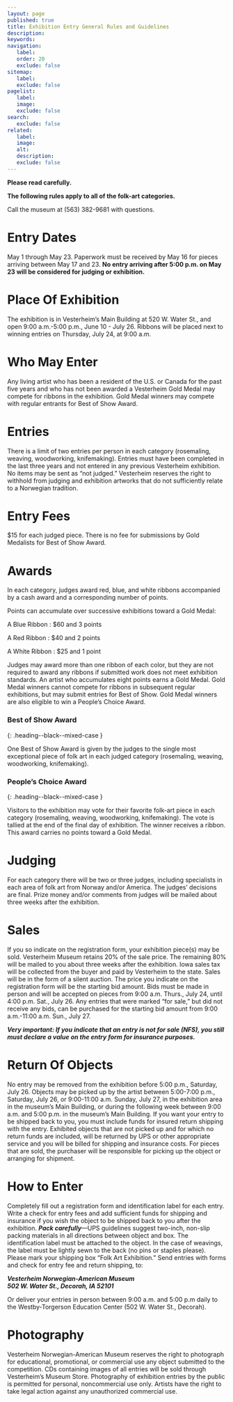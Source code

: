 ```yaml
---
layout: page
published: true
title: Exhibition Entry General Rules and Guidelines
description:
keywords:
navigation:
   label:
   order: 20
   exclude: false
sitemap:
   label:
   exclude: false
pagelist:
   label:
   image:
   exclude: false  
search:
   exclude: false
related:
   label:
   image:
   alt:
   description:
   exclude: false
---
```

**Please read carefully.**

**The following rules apply to all of the folk-art categories.**

Call the museum at (563) 382-9681 with questions.

Entry Dates
===========
May 1 through May 23. Paperwork must be received by May 16 for pieces arriving between May 17 and 23. **No entry arriving after 5:00 p.m. on May 23 will be considered for judging or exhibition.**

Place Of Exhibition
===================
The exhibition is in Vesterheim’s Main Building at 520 W. Water St., and open 9:00 a.m.-5:00 p.m., June 10 - July 26. Ribbons will be placed next to winning entries on Thursday, July 24, at 9:00 a.m.

Who May Enter
=============
Any living artist who has been a resident of the U.S. or Canada for the past five years and who has not been awarded a Vesterheim Gold Medal may compete for ribbons in the exhibition. Gold Medal winners may compete with regular entrants for Best of Show Award.

Entries
=======
There is a limit of two entries per person in each category (rosemaling, weaving, woodworking, knifemaking). Entries must have been completed in the last three years and not entered in any previous Vesterheim exhibition. No items may be sent as “not judged.” Vesterheim reserves the right to withhold from judging and exhibition artworks that do not sufficiently relate to a Norwegian tradition.

Entry Fees
==========
$15 for each judged piece. There is no fee for submissions by Gold Medalists for Best of Show Award.

Awards
======
In each category, judges award red, blue, and white ribbons accompanied by a cash award and a corresponding number of points.

Points can accumulate over successive exhibitions toward a Gold Medal:

A Blue Ribbon
: $60 and 3 points

A Red Ribbon
: $40 and 2 points

A White Ribbon
: $25 and 1 point

Judges may award more than one ribbon of each color, but they are not required to award any ribbons if submitted work does not meet exhibition standards. An artist who accumulates eight points earns a Gold Medal. Gold Medal winners cannot compete for ribbons in subsequent regular exhibitions, but may submit entries for Best of Show. Gold Medal winners are also eligible to win a People’s Choice Award.

### Best of Show Award
{: .heading--black--mixed-case }

One Best of Show Award is given by the judges to the single most exceptional piece of folk art in each judged category (rosemaling, weaving, woodworking, knifemaking).

### People’s Choice Award
{: .heading--black--mixed-case }

Visitors to the exhibition may vote for their favorite folk-art piece in each category (rosemaling, weaving, woodworking, knifemaking). The vote is tallied at the end of the final day of exhibition. The winner receives a ribbon. This award carries no points toward a Gold Medal.

Judging
=======
For each category there will be two or three judges, including specialists in each area of folk art from Norway and/or America. The judges’ decisions are final. Prize money and/or comments from judges will be mailed about three weeks after the exhibition.

Sales
=====
If you so indicate on the registration form, your exhibition piece(s) may be sold. Vesterheim Museum retains 20% of the sale price. The remaining 80% will be mailed to you about three weeks after the exhibition. Iowa sales tax will be collected from the buyer and paid by Vesterheim to the state. Sales will be in the form of a silent auction. The price you indicate on the registration form will be the starting bid amount. Bids must be made in person and will be accepted on pieces from 9:00 a.m. Thurs., July 24, until 4:00 p.m. Sat., July 26. Any entries that were marked “for sale,” but did not receive any bids, can be purchased for the starting bid amount from 9:00 a.m.-11:00 a.m. Sun., July 27.

_**Very important: If you indicate that an entry is not for sale (NFS), you still must declare a value on the entry form for insurance purposes.**_

Return Of Objects
=================
No entry may be removed from the exhibition before 5:00 p.m., Saturday, July 26. Objects may be picked up by the artist between 5:00-7:00 p.m., Saturday, July 26, or 9:00-11:00 a.m. Sunday, July 27, in the exhibition area in the museum’s Main Building, or during the following week between 9:00 a.m. and 5:00 p.m. in the museum’s Main Building. If you want your entry to be shipped back to you, you must include funds for insured return shipping with the entry. Exhibited objects that are not picked up and for which no return funds are included, will be returned by UPS or other appropriate service and you will be billed for shipping and insurance costs. For pieces that are sold, the purchaser will be responsible for picking up the object or arranging for shipment.

How to Enter
============
Completely fill out a registration form and identification label for each entry. Write a check for entry fees and add sufficient funds for shipping and insurance if you wish the object to be shipped back to you after the exhibition. _**Pack carefully**_—UPS guidelines suggest two-inch, non-slip packing materials in all directions between object and box. The identification label must be attached to the object. In the case of weavings, the label must be lightly sewn to the back (no pins or staples please). Please mark your shipping box “Folk Art Exhibition.” Send entries with forms and check for entry fee and return shipping, to:

**_Vesterheim Norwegian-American Museum_** <br />
_**502 W. Water St., Decorah, IA 52101**_

Or deliver your entries in person between 9:00 a.m. and 5:00 p.m daily to the Westby-Torgerson Education Center (502 W. Water St., Decorah).

Photography
===========
Vesterheim Norwegian-American Museum reserves the right to photograph for educational, promotional, or commercial use any object submitted to the competition. CDs containing images of all entries will be sold through Vesterheim’s Museum Store. Photography of exhibition entries by the public is permitted for personal, noncommercial use only. Artists have the right to take legal action against any unauthorized commercial use.